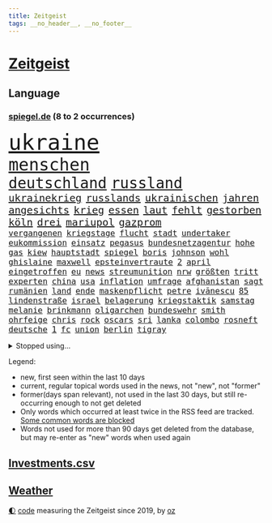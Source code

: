 ```yaml
---
title: Zeitgeist
tags: __no_header__, __no_footer__
---
```


# [Zeitgeist](https://oliz.io/zeitgeist/)

## Language

<h3><a href="https://www.spiegel.de" target="_blank">spiegel.de</a> (8 to 2 occurrences)</h3>
<p style="font-family:monospace">
<span style="font-size:32pt"><a href="news_links.html#ukraine" class="current">ukraine</a></span>
<br>
<span style="font-size:25pt"><a href="news_links.html#menschen" class="current">menschen</a></span>
<br>
<span style="font-size:22pt"><a href="news_links.html#deutschland" class="current">deutschland</a></span>
<span style="font-size:22pt"><a href="news_links.html#russland" class="current">russland</a></span>
<br>
<span style="font-size:15pt"><a href="news_links.html#ukrainekrieg" class="current">ukrainekrieg</a></span>
<span style="font-size:15pt"><a href="news_links.html#russlands" class="current">russlands</a></span>
<span style="font-size:15pt"><a href="news_links.html#ukrainischen" class="current">ukrainischen</a></span>
<span style="font-size:15pt"><a href="news_links.html#jahren" class="current">jahren</a></span>
<span style="font-size:15pt"><a href="news_links.html#angesichts" class="current">angesichts</a></span>
<span style="font-size:15pt"><a href="news_links.html#krieg" class="current">krieg</a></span>
<span style="font-size:15pt"><a href="news_links.html#essen" class="current">essen</a></span>
<span style="font-size:15pt"><a href="news_links.html#laut" class="current">laut</a></span>
<span style="font-size:15pt"><a href="news_links.html#fehlt" class="current">fehlt</a></span>
<span style="font-size:15pt"><a href="news_links.html#gestorben" class="current">gestorben</a></span>
<span style="font-size:15pt"><a href="news_links.html#köln" class="current">köln</a></span>
<span style="font-size:15pt"><a href="news_links.html#drei" class="current">drei</a></span>
<span style="font-size:15pt"><a href="news_links.html#mariupol" class="current">mariupol</a></span>
<span style="font-size:15pt"><a href="news_links.html#gazprom" class="current">gazprom</a></span>
<br>
<span style="font-size:12pt"><a href="news_links.html#vergangenen" class="current">vergangenen</a></span>
<span style="font-size:12pt"><a href="news_links.html#kriegstage" class="current">kriegstage</a></span>
<span style="font-size:12pt"><a href="news_links.html#flucht" class="current">flucht</a></span>
<span style="font-size:12pt"><a href="news_links.html#stadt" class="current">stadt</a></span>
<span style="font-size:12pt"><a href="news_links.html#undertaker" class="new">undertaker</a></span>
<span style="font-size:12pt"><a href="news_links.html#eukommission" class="current">eukommission</a></span>
<span style="font-size:12pt"><a href="news_links.html#einsatz" class="current">einsatz</a></span>
<span style="font-size:12pt"><a href="news_links.html#pegasus" class="current">pegasus</a></span>
<span style="font-size:12pt"><a href="news_links.html#bundesnetzagentur" class="current">bundesnetzagentur</a></span>
<span style="font-size:12pt"><a href="news_links.html#hohe" class="current">hohe</a></span>
<span style="font-size:12pt"><a href="news_links.html#gas" class="current">gas</a></span>
<span style="font-size:12pt"><a href="news_links.html#kiew" class="current">kiew</a></span>
<span style="font-size:12pt"><a href="news_links.html#hauptstadt" class="current">hauptstadt</a></span>
<span style="font-size:12pt"><a href="news_links.html#spiegel" class="current">spiegel</a></span>
<span style="font-size:12pt"><a href="news_links.html#boris" class="current">boris</a></span>
<span style="font-size:12pt"><a href="news_links.html#johnson" class="current">johnson</a></span>
<span style="font-size:12pt"><a href="news_links.html#wohl" class="current">wohl</a></span>
<span style="font-size:12pt"><a href="news_links.html#ghislaine" class="current">ghislaine</a></span>
<span style="font-size:12pt"><a href="news_links.html#maxwell" class="current">maxwell</a></span>
<span style="font-size:12pt"><a href="news_links.html#epsteinvertraute" class="new">epsteinvertraute</a></span>
<span style="font-size:12pt"><a href="news_links.html#2" class="current">2</a></span>
<span style="font-size:12pt"><a href="news_links.html#april" class="current">april</a></span>
<span style="font-size:12pt"><a href="news_links.html#eingetroffen" class="current">eingetroffen</a></span>
<span style="font-size:12pt"><a href="news_links.html#eu" class="current">eu</a></span>
<span style="font-size:12pt"><a href="news_links.html#news" class="current">news</a></span>
<span style="font-size:12pt"><a href="news_links.html#streumunition" class="new">streumunition</a></span>
<span style="font-size:12pt"><a href="news_links.html#nrw" class="current">nrw</a></span>
<span style="font-size:12pt"><a href="news_links.html#größten" class="current">größten</a></span>
<span style="font-size:12pt"><a href="news_links.html#tritt" class="current">tritt</a></span>
<span style="font-size:12pt"><a href="news_links.html#experten" class="current">experten</a></span>
<span style="font-size:12pt"><a href="news_links.html#china" class="current">china</a></span>
<span style="font-size:12pt"><a href="news_links.html#usa" class="current">usa</a></span>
<span style="font-size:12pt"><a href="news_links.html#inflation" class="current">inflation</a></span>
<span style="font-size:12pt"><a href="news_links.html#umfrage" class="current">umfrage</a></span>
<span style="font-size:12pt"><a href="news_links.html#afghanistan" class="current">afghanistan</a></span>
<span style="font-size:12pt"><a href="news_links.html#sagt" class="current">sagt</a></span>
<span style="font-size:12pt"><a href="news_links.html#rumänien" class="current">rumänien</a></span>
<span style="font-size:12pt"><a href="news_links.html#land" class="current">land</a></span>
<span style="font-size:12pt"><a href="news_links.html#ende" class="current">ende</a></span>
<span style="font-size:12pt"><a href="news_links.html#maskenpflicht" class="current">maskenpflicht</a></span>
<span style="font-size:12pt"><a href="news_links.html#petre" class="new">petre</a></span>
<span style="font-size:12pt"><a href="news_links.html#ivănescu" class="new">ivănescu</a></span>
<span style="font-size:12pt"><a href="news_links.html#85" class="current">85</a></span>
<span style="font-size:12pt"><a href="news_links.html#lindenstraße" class="new">lindenstraße</a></span>
<span style="font-size:12pt"><a href="news_links.html#israel" class="current">israel</a></span>
<span style="font-size:12pt"><a href="news_links.html#belagerung" class="new">belagerung</a></span>
<span style="font-size:12pt"><a href="news_links.html#kriegstaktik" class="new">kriegstaktik</a></span>
<span style="font-size:12pt"><a href="news_links.html#samstag" class="current">samstag</a></span>
<span style="font-size:12pt"><a href="news_links.html#melanie" class="current">melanie</a></span>
<span style="font-size:12pt"><a href="news_links.html#brinkmann" class="new">brinkmann</a></span>
<span style="font-size:12pt"><a href="news_links.html#oligarchen" class="current">oligarchen</a></span>
<span style="font-size:12pt"><a href="news_links.html#bundeswehr" class="current">bundeswehr</a></span>
<span style="font-size:12pt"><a href="news_links.html#smith" class="current">smith</a></span>
<span style="font-size:12pt"><a href="news_links.html#ohrfeige" class="new">ohrfeige</a></span>
<span style="font-size:12pt"><a href="news_links.html#chris" class="current">chris</a></span>
<span style="font-size:12pt"><a href="news_links.html#rock" class="current">rock</a></span>
<span style="font-size:12pt"><a href="news_links.html#oscars" class="current">oscars</a></span>
<span style="font-size:12pt"><a href="news_links.html#sri" class="current">sri</a></span>
<span style="font-size:12pt"><a href="news_links.html#lanka" class="current">lanka</a></span>
<span style="font-size:12pt"><a href="news_links.html#colombo" class="new">colombo</a></span>
<span style="font-size:12pt"><a href="news_links.html#rosneft" class="current">rosneft</a></span>
<span style="font-size:12pt"><a href="news_links.html#deutsche" class="current">deutsche</a></span>
<span style="font-size:12pt"><a href="news_links.html#1" class="current">1</a></span>
<span style="font-size:12pt"><a href="news_links.html#fc" class="current">fc</a></span>
<span style="font-size:12pt"><a href="news_links.html#union" class="current">union</a></span>
<span style="font-size:12pt"><a href="news_links.html#berlin" class="current">berlin</a></span>
<span style="font-size:12pt"><a href="news_links.html#tigray" class="current">tigray</a></span>
</p>
<details>
<summary>Stopped using...</summary>
<p class="former" style="font-size:12pt">
angebot(526) mailand(526) ausgesprochen(525) geschichten(525) ard(524) arsenal(524) demonstration(524) franziska(524) lisa(524) überwinden(524) überzeugt(524) 125(523) 2024(523) ausnahmen(523) berufung(523) rente(523) sechsten(523) verhängte(523) 50000(522) abends(522) anerkennung(522) bemüht(522) cdupolitiker(522) daher(522) daimler(522) froh(522) helden(522) infizieren(522) tatverdächtige(522) umwelt(522) unserer(522) vermeintliche(522) einreisen(521) enttäuscht(521) führende(521) geholt(521) lastwagen(521) planeten(521) positionen(521) united(521) aufruf(520) christopher(520) eingereicht(520) finanziell(520) kompliziert(520) legendären(520) leistung(520) schaltet(520) unbekannten(520) 10000(519) anerkannt(519) coronanews(519) erntet(519) freiheitsstrafe(519) heftige(519) infizierte(519) infizierten(519) klimaschützer(519) manöver(519) rand(519) rettungsschiff(519) stoßen(519) vermehrt(519) zurückgetreten(519) ausnahmezustand(518) betriebe(518) bittere(518) cartoons(518) coronawarnapp(518) extreme(518) geklärt(518) is(518) korrigiert(518) plaßmann(518) priester(518) reicht(518) rekordhoch(518) sparen(518) stuttmann(518) umdenken(518) verbraucherschützer(518) warf(518) wege(518) aufs(517) gast(517) gekürt(517) getrennt(517) härter(517) infrage(517) innenstadt(517) lebenslange(517) punkte(517) sc(517) schriftstellerin(517) setzten(517) strengere(517) verpflichtet(517) warentest(517) weshalb(517) anruf(516) aufstieg(516) bvb(516) dokumente(516) fahrrad(516) schadet(516) spekuliert(516) sprang(516) superstar(516) zoll(516) asiatischen(515) spitzt(515) versteckt(515) bremst(514) sichergestellt(514) themen(514) tokio(514) ungarn(514) venezuela(514) beschließen(513) blockieren(513) endete(513) minderjährige(513) system(513) zwillinge(513) berlins(512) durchsuchungen(512) förderung(512) hubertus(512) konjunktur(512) premiere(512) viertelfinale(512) ausgeliefert(511) jedenfalls(511) karriereberaterin(511) umsatz(511) untersuchen(511) update(511) bitcoin(510) hielten(510) loswerden(510) übt(510) aktivistin(509) beschränkungen(509) kommentare(509) mieter(509) on(509) schritte(509) wirtschaftsministerium(509) impfkampagne(508) klingt(508) käufer(508) neustart(508) olympischen(508) schwanger(508) wochenlang(508) zwischenzeitlich(508) älteren(508) beteiligen(507) jimmy(507) nerven(507) schaffte(507) risiken(506) schuss(506) argentinien(505) erfüllt(505) irren(505) jong(505) ordnung(505) un(505) verzweifelten(505) affäre(504) begründet(504) pünktlich(504) le(503) solange(503) vorgaben(503) vorne(503) emissionen(502) impfungen(502) offenbart(502) detail(501) gegnern(501) karin(501) zurückgegangen(501) bangkok(500) laufenden(500) menschenrechtsverletzungen(500) nennen(500) spektakuläre(500) bushido(499) impfen(499) zugelassenen(499) fliegt(497) gemeinsames(497) kunstwerk(497) justizminister(496) überschritten(496) aufgefunden(495) empfehlung(495) erkranken(495) nieder(495) rechtsstreit(495) schlugen(495) strenger(495) bäume(494) marco(494) produziert(494) regierungserklärung(494) vorgegangen(494) gelingen(493) katja(493) heutigen(492) kokain(491) nachts(491) schulschließungen(491) wusste(491) leider(490) sinkende(490) 76(489) entscheidet(489) stimmten(488) kandidatur(487) ministerien(484) gesetzliche(483) mindestlohn(483) schwung(483) reus(481) schützt(480) zdf(480) bewegt(476) liberalen(476) vertraute(474) coronaimpfungen(472) beworben(471) überfordert(471) björn(470) ausgetragen(467) herauszufinden(461) eautos(460) nationalsozialismus(459) versammelt(459) vereins(454) ärmelkanal(454) ausweg(446) hartz(446) chrupalla(443) sachen(443) überwiegend(441) bundestagsabgeordnete(439) kuba(433) kz(432) stationiert(427) nachrichtenagentur(423) rasche(420) iv(416) sehe(409) gaspipeline(406) sondersitzung(406) bekannter(394) neonazis(392) lahmgelegt(391) stärkste(389) börsengang(385) bein(384) fluggesellschaft(383) sahra(382) wagenknecht(382) demnächst(376) kryptowährungen(376) todesursache(376) urteile(376) niemals(369) hochschulen(368) verantwortliche(363) südwesten(359) wagner(354) pressefreiheit(346) prozessauftakt(344) zypern(343) fonds(340) vehement(339) tabu(331) werte(330) vorgesetzten(327) kabel(323) dialog(318) klimaaktivisten(315) geschleudert(309) 2013(308) wissenschaftliche(308) zwickau(300) ungeimpfte(299) genossen(297) johansson(296) freigegeben(294) fronten(293) chips(288) kohlekraftwerke(288) gegend(286) 1990(285) laster(285) minsk(282) verursachen(280) treibstoff(276) benzinpreise(275) kinderimpfung(273) jemals(267) parteispitze(264) hollywoodstar(261) arme(260) ausschnitte(260) profil(259) vorerkrankungen(259) gegenspieler(255) 2005(254) brannte(254) verheerende(253) düster(250) irre(250) verwandten(250) schlimmeres(249) 1941(248) ausgabe(248) gorillas(246) fashion(245) verurteilung(245) britney(244) spears(244) storniert(244) wandte(244) bundesverkehrsminister(240) gegenwart(238) wunderkind(237) überfüllt(237) gremium(232) zögert(231) global(227) wdr(227) crown(226) fluten(226) rohstoff(226) dankte(225) vizepräsidentin(224) zerstörten(223) gesund(221) konzerns(221) bundesbank(217) leistungen(217) gestern(216) ioc(216) missbrauchsvorwürfe(215) monika(214) parlaments(214) 700(213) nachhaltiger(212) sechste(212) revier(211) verbannt(211) staatskonzern(210) nazizeit(209) chinesen(207) genügend(207) gesammelt(206) marsalek(206) entschädigt(205) fatalen(204) funktion(204) fahrerinnen(203) gegensteuern(203) herauskommen(203) ansage(202) boosterimpfung(202) düsseldorfer(202) gültig(201) privilegien(200) achtet(199) angelegte(199) funktionen(199) 15jährigen(198) watch(198) human(197) rights(197) betreffen(196) hessens(196) schlafen(196) zelten(194) drehte(193) mitmachen(193) stone(193) gemeinschaft(189) spektakulärer(189) craig(187) nachmittag(187) spaziergang(187) behinderungen(185) lateinamerika(185) diebe(184) social(184) ließe(183) heilen(182) wachsende(182) 12000(181) vertritt(181) überdeckt(179) diplomatischen(178) basis(177) koalitionsvertrag(177) draghi(176) kneipen(176) gleichen(175) ordnete(175) abba(174) abnehmen(174) beschrieb(173) coronainfektionszahlen(173) erzbischof(173) gesetzentwurf(173) boss(172) zusehen(170) aufregendes(169) benachbarten(169) cyberangriffe(169) militärischer(169) übertragung(169) handlungen(168) staatssekretär(168) bedrängnis(167) elfjährige(167) immobilie(166) orbit(166) pakete(166) euländern(165) abgaben(164) bitcoins(164) kaperte(164) satelliten(164) erfolgen(163) hautfarbe(163) belfast(160) dreier(160) pflichten(160) sanierung(159) sorgerecht(159) verordnet(159) kremlsprecher(158) vernichtet(158) 20jährigen(157) jesse(157) krankenkasse(157) weiche(157) aufmarsch(156) empfindlichen(156) grenzschützer(156) schlangen(156) annulliert(155) fahrgäste(155) gezielte(155) kleineren(155) swiss(155) twittert(155) begriffe(154) gestiegenen(154) kindesmissbrauchs(154) abkommen(152) regierungschefin(152) rewe(152) vornehmen(152) ganzer(151) genügen(151) leiterin(151) eingedrungen(150) einschätzungen(150) linien(150) begrüßen(149) follower(149) störungen(149) plastikmüll(148) außenpolitiker(147) uskongress(146) ruhig(145) schulunterricht(145) twitteraccount(144) rhein(143) argumenten(142) dan(142) verteidigungspolitik(142) gewachsen(141) reynolds(141) wirksam(141) erzeugerpreise(139) wilder(139) bestimmen(138) erschlagen(138) klimafreundlicher(138) komplette(138) grauen(137) unbekannter(137) knall(136) 41(135) richtete(135) schlimme(135) verbraucherpreise(135) verprügelt(135) finanzspritze(134) doppel(133) kommentiert(133) kyffhäuserkreis(133) blutproben(132) geförderte(132) irische(132) kommissionspräsidentin(132) schürfen(131) autorinnen(130) leitzins(129) obersten(129) prien(129) seitenlinie(129) verkleidet(128) andernorts(127) bayernprofi(126) totimpfstoff(126) verbraucherinnen(126) mohamed(125) ostukraine(125) rust(124) kräftigen(122) klimaneutralität(121) vorgesehen(121) bemerkenswerten(119) feuerte(119) schmuck(119) sperrzone(119) zeichner(119) bauarbeiter(118) befördert(118) beifall(118) eindringlichen(118) breite(117) hochhaus(117) ausnahmsweise(116) usrepublikaner(116) bemerkt(115) heiligabend(115) pandemiebeginn(115) stadtrand(115) ungestört(115) geisel(114) kommentierte(114) plattformen(114) verschwörungstheorien(114) getrennte(113) nicaragua(112) otto(112) arbeitsplätze(111) stürzten(111) vorgesetzte(111) vorsitzender(111) wählte(111) ganzes(110) porträt(110) interaktive(109) rechtfertigt(109) sportbund(108) aggressionen(107) energiequelle(107) sportlichen(107) dutzenden(105) flüchtling(105) schmutzige(105) ausfuhr(104) champagner(104) einfacher(103) motive(103) verbündeter(102) würdigte(102) scheiße(101) a380(100) billig(100) kalter(100) steiner(100) stephen(100) übergibt(100) einstimmig(99) beschwert(98) erwägen(98) impfzertifikate(98) satellitenbild(98) sportliche(98) verimpft(98) ungültig(97) warnten(97) chefcoach(96) modellierer(96) rechtskräftig(96) aussteigen(95) schwersten(95) kfw(94) weltpolitik(93) dosen(92) eusanktionen(92) menschlich(92) spielzeit(92) fußballweltverband(91) videochat(91) eurozone(90) hoffe(90) kimmel(90) käme(90) schulbus(90) selbstverteidigung(90) ussanktionsliste(90) angekündigte(89) angepasst(89) betriebene(89) gehindert(89) fehlgeburt(88) gesundheitspersonal(88) schwächer(88) vorschnellen(88) 8000(87) einfamilienhaus(87) falsches(87) fdpverkehrsminister(87) gebremst(87) judenverfolgung(87) laptop(87) verhältnismäßig(87) eriksen(86) herzstillstand(86) nachbarstaat(86) verbündete(86) wodka(86) überlebten(86) malen(85) staunen(85) textnachrichten(85) unglücklich(85) vermittelt(85) abouchaker(84) arafat(84) auszutragen(84) dmytro(84) mediatorin(84) revision(84) roethe(84) schärfste(84) verwaltungsgebäude(84) antrittsbesuch(83) bundesinnenministerin(83) diplomatisch(83) pflegerinnen(83) privatpersonen(83) robbie(83) ruhrgebiet(83) ausführlich(82) schläge(82) solidarisieren(82) arbeitsunfall(81) bundestages(81) höhepunkt(81) impfstoffen(81) kriminalpolizei(81) spielräume(81) genießen(80) gottesdienst(80) söldnerfirma(80) aufräumen(79) idbuzz(79) kollege(79) skiverband(79) viren(79) buchs(78) gleisen(78) impfausweis(78) niedersachsens(78) persönlichkeit(78) sticht(78) thüringischen(78) chipkrise(77) sambia(77) zubereitet(77) härteste(76) kreidezeit(76) landstraße(76) südosten(76) toyota(76) bellevue(75) branaghs(75) deuten(75) erleidet(75) gastgewerbe(75) lebenswerk(75) rechner(75) regierungsgebäude(75) sozialleistungen(75) vertretern(75) ahnden(74) russlandukrainekonflikt(74) finanzsektor(73) helen(73) kumpel(73) maßnahmenkatalog(73) riskanten(73) tandler(73) unterstützerinnen(73) 176(72) aktienmarkt(72) genehmigt(72) gewissheiten(72) ersparnisse(71) fassungslos(71) flüchtig(71) ingolstadt(71) intervention(71) nso(71) obdachlos(71) ducksch(70) fitz(70) kabarettistin(70) marvin(70) novavax(70) spektakulärsten(70) curry(69) hochrisikogebiete(69) kreuzfahrten(69) neustadt(69) riesenreich(69) ryan(69) schuldenregeln(69) solar(69) verfehlungen(69) 2500(68) fernweh(68) getreten(68) infektionswelle(68) mediathek(68) 29jährige(67) entwürfe(67) lord(67) said(67) vormarschs(67) adolf(66) bleibe(66) esasonde(66) g(66) garantiert(66) juristischen(66) soldat(66) wegfallen(66) erfand(65) franco(65) versteinerter(65) attraktionen(64) erinnerte(64) hotline(64) anträge(63) bewährungsstrafen(63) coronatestpflicht(63) eigenverantwortung(62) kassel(62) nixon(62) punjab(62) singh(62) trinkt(62) unterstützte(62) verhör(62) verlegung(62) heuert(61) nairobi(61) neuwagen(61) professionell(61) rheinlandpfälzische(61) rückten(61) auszugeben(60) verkaufte(60) mathematiker(59) psychologin(59) schriftstellerinnen(59) ursprungsort(59) äußersten(59) frohsinns(58) grafik(58) hilflos(58) momenten(58) nordkoreas(58) pharao(58) raubüberfälle(58) resetknopf(58) sicherheitsrates(58) zählte(58) 70jährige(57) einbrecher(57) krisengipfel(57) artikel(56) eskapismus(56) kiosk(56) verbrechern(56) zivilgesellschaft(56) aggressive(55) durchringen(55) goldmünze(55) mutmaßlichem(55) sketch(55) startklar(55) bunt(54) ereignis(54) gary(54) notoperiert(54) nowitzki(54) usfirmen(54) wuhan(54) bronzemedaille(53) gewandelt(53) msc(53) ringierverlag(53) 45jähriger(52) a45(52) bundeswehrsoldat(52) christen(52) cruises(52) scheibe(52) städtischen(52) absichern(51) bremerhaven(51) erworben(51) höchststände(51) insolvenzverfahren(51) kullern(51) trikot(51) 29jähriger(50) hausbrand(50) lokalen(50) nirvana(50) stimmungsbild(50) vorzeitigen(50) zaudern(50) bundesarbeitsminister(49) gefährlichkeit(49) machtwort(49) personenschutz(49) politologe(49) präzedenzfall(49) säuglinge(49) ausgestanden(48) europapark(48) pflegebonus(48) veto(48) zögerliche(48) abzunehmen(46) künstlerkollektiv(46) teilnehmerin(46) verkehrsunfällen(46) brauerei(45) bruttoinlandsprodukt(45) genaue(45) gründung(45) sand(45) truth(45) versus(45) klassenraum(44) satellitendaten(44) security(44) armani(43) geschäftsräume(43) hinhalten(43) moniert(43) reuters(43) testpflicht(43) weiden(43) ace(42) idiot(42) kunstfreiheit(42) prorussischen(42) wirtschaftsleistung(42) ausgebrannte(41) blue(41) emotionalen(41) erstem(41) prüfungen(41) regierungsseiten(41) rentnerin(41) vorgeschlagenen(41) zahlungsverkehr(41) 62(40) getroffenen(40) nachbarlandes(40) streik(40) texanischen(40) verbannen(40) aschermittwoch(39) bestand(39) light(39) memoiren(39) rollstuhl(39) rätselt(39) staatengemeinschaft(39) wiederbelebt(39) auflaufen(38) bewegende(38) coronatestzentren(38) entgegenzusetzen(38) priorität(38) ruhen(38) schwärmt(38) techkonzerne(38) wettkämpfen(38) bräuchten(37) einstellt(37) itexperten(37) schätzung(37) truck(37) einmarschs(36) hausbewohner(36) movement(36) mv(36) separatistengebiete(36) strände(36) zahlungssystem(36) altkanzlerin(35) chappatté(35) designer(35) eindringen(35) rüstungsexportstopp(35) anläufen(34) gesetzlich(34) verbucht(34) datum(33) geldquellen(33) hierarchie(33) 350(32) einsturzgefährdet(32) extremisten(32) ausgespäht(31) notebook(31) plane(31) großauftrag(30) konsequent(30) reserviert(30) schriftzug(30) usbundesstaaten(30) zurückhaltung(30) einlegen(29) küsten(29) laufsteg(29) neuseelands(29) prozessbeginn(29) raketentest(29) saale(29) untervariante(29) dokumentation(28) eubehörde(28) leitindex(28) mögliches(28) tierischer(28) ansehen(27) ansonsten(27) erzdiözese(27) sortiment(27) bruno(26) entsendung(26) essener(26) hirnschäden(26) kopfbälle(26) lästert(26) überlaufen(26) deutschrussische(25) heimischen(25) lupe(25) pfarrer(25) plantage(25) versagen(25) amtsvorgängerin(24) ausgebrannt(24) knappe(24) runter(24) wettlauf(24) abgedeckt(23) athletin(23) aufstand(23) hinsehen(23) niederlegen(23) näherem(23) ansprache(22) orkanböen(22) secrets(22) sturmböen(22) sturmtief(22) tui(22) verbrechens(22) verhält(22) angstzuständen(21) aschaffenburg(21) fatales(21) klares(21) konkurrentin(21) manipulieren(21) mayer(21) nazivergleich(21) fis(20) kiesewetter(20) krankenhausgesellschaft(20) roderich(20) ussängerin(20) verpuffen(20) ökostrom(20) 1998(19) arbeiteten(19) künast(19) limbourg(19) mumbai(19) profiteur(19) renate(19) shoppen(19) ukrainerusslandkonflikt(19) wortlaut(19) zusagen(19) suppe(18) vergebens(18) disqualifiziert(17) ernannten(17) flughafens(17) ruht(17) marketing(16) natoosterweiterung(16) bescheuert(15) kamila(15) bdi(14) heidi(14) insidern(14) internationales(14) klum(14) koalas(14) stehender(14) straßengraben(14) unterfranken(14) ecstasy(13) exbundeskanzlerin(13) finanzierungsstopp(13) grundlegend(13) klärung(13) lizenz(13) panzerabwehrwaffen(13) 57(12) högel(12) immobilienpreise(12) niels(12) raten(12) zusage(12) haut(11) kappen(11) verstoße(11) verwirrten(11) walijewa(11) wozu(11)
</p>
</details>
<p>Legend:
<ul>
<li><span class="new">new</span>, first seen within the last 10 days</li>
<li><span class="current">current</span>, regular topical words used in the news, not "new", not "former"</li>
<li><span class="former">former(days span relevant)</span>, not used in the last 30 days, but still re-occurring enough to not get deleted</li>
<li>Only words which occurred at least twice in the RSS feed are tracked. <a href="language/filters.py">Some common words are blocked</a></li>
<li>Words not used for more than 90 days get deleted from the database, but may re-enter as "new" words when used again</li>
</ul>
</p>

## [Investments](investments.html)[.csv](investments.csv)

## [Weather](weather.html)

<footer>
<a href="javascript:toggleTheme()" class="nav">🌓</a>
<a href="https://github.com/ooz/zeitgeist">code</a> measuring the Zeitgeist since 2019, by <a href="https://oliz.io">oz</a>
</footer>
